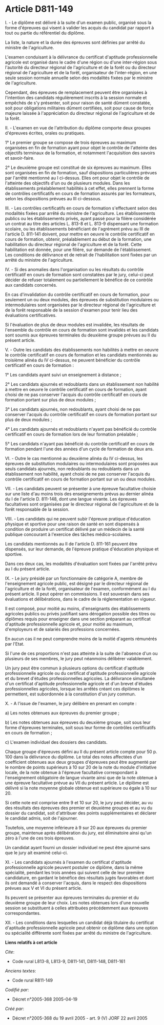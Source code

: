 # Article D811-149

I. - Le diplôme est délivré à la suite d'un examen public, organisé sous la forme d'épreuves qui visent à valider les acquis
du candidat par rapport à tout ou partie du référentiel du diplôme.

La liste, la nature et la durée des épreuves sont définies par arrêté du ministre de l'agriculture.

L'examen conduisant à la délivrance du certificat d'aptitude professionnelle agricole est organisé dans le cadre d'une région
ou d'une inter-région sous l'autorité du directeur régional de l'agriculture et de la forêt ou du directeur régional de
l'agriculture et de la forêt, organisateur de l'inter-région, en une seule session normale annuelle selon des modalités
fixées par le ministre de l'agriculture.

Cependant, des épreuves de remplacement peuvent être organisées à l'intention des candidats régulièrement inscrits à la
session normale et empêchés de s'y présenter, soit pour raison de santé dûment constatée, soit pour obligations militaires
dûment certifiées, soit pour cause de force majeure laissée à l'appréciation du directeur régional de l'agriculture et de la
forêt.

II. - L'examen en vue de l'attribution du diplôme comporte deux groupes d'épreuves écrites, orales ou pratiques.

1° Le premier groupe se compose de trois épreuves au maximum organisées en fin de formation ayant pour objet le contrôle de
l'atteinte des objectifs terminaux de la formation, et notamment l'acquisition des savoirs et savoir-faire.

2° Le deuxième groupe est constitué de six épreuves au maximum. Elles sont organisées en fin de formation, sauf dispositions
particulières prévues par l'arrêté mentionné au I ci-dessus. Elles ont pour objet le contrôle de l'atteinte des objectifs
d'un ou de plusieurs modules. Dans les établissements préalablement habilités à cet effet, elles prennent la forme de
contrôles certificatifs en cours de formation assurés par les formateurs, selon les dispositions prévues au III ci-dessous.

III. - Les contrôles certificatifs en cours de formation s'effectuent selon des modalités fixées par arrêté du ministre de
l'agriculture. Les établissements publics ou les établissements privés, ayant passé pour la filière considérée un contrat au
titre des articles L. 813-8 et L. 813-9 dispensant une formation scolaire, ou les établissements bénéficiant de l'agrément
prévu au III de l'article D. 811-141 doivent, pour mettre en oeuvre le contrôle certificatif en cours de formation, obtenir,
préalablement au début de la formation, une habilitation du directeur régional de l'agriculture et de la forêt. Cette
habilitation est donnée, pour une filière, sur demande de l'établissement. Les conditions de délivrance et de retrait de
l'habilitation sont fixées par un arrêté du ministre de l'agriculture.

IV. - Si des anomalies dans l'organisation ou les résultats du contrôle certificatif en cours de formation sont constatées
par le jury, celui-ci peut décider de refuser totalement ou partiellement le bénéfice de ce contrôle aux candidats concernés.

En cas d'invalidation du contrôle certificatif en cours de formation, pour seulement un ou deux modules, des épreuves de
substitution modulaires ou intermodulaires sont organisées par le directeur régional de l'agriculture et de la forêt
responsable de la session d'examen pour tenir lieu des évaluations certificatives.

Si l'évaluation de plus de deux modules est invalidée, les résultats de l'ensemble du contrôle en cours de formation sont
invalidés et les candidats sont soumis aux épreuves terminales du deuxième groupe prévues au II du présent article.

V. - Outre les candidats des établissements non habilités à mettre en oeuvre le contrôle certificatif en cours de formation
et les candidats mentionnés au troisième alinéa du IV ci-dessus, ne peuvent bénéficier du contrôle certificatif en cours de
formation :

1° Les candidats ayant suivi un enseignement à distance ;

2° Les candidats ajournés et redoublants dans un établissement non habilité à mettre en oeuvre le contrôle certificatif en
cours de formation, ayant choisi de ne pas conserver l'acquis du contrôle certificatif en cours de formation portant sur plus
de deux modules ;

3° Les candidats ajournés, non redoublants, ayant choisi de ne pas conserver l'acquis du contrôle certificatif en cours de
formation portant sur plus de deux modules ;

4° Les candidats ajournés et redoublants n'ayant pas bénéficié du contrôle certificatif en cours de formation lors de leur
formation préalable ;

5° Les candidats n'ayant pas bénéficié du contrôle certificatif en cours de formation pendant l'une des années d'un cycle de
formation de deux ans.

VI. - Outre le cas mentionné au deuxième alinéa du IV ci-dessus, les épreuves de substitution modulaires ou intermodulaires
sont proposées aux seuls candidats ajournés, non redoublants ou redoublants dans un établissement non habilité, ayant choisi
de ne pas conserver l'acquis du contrôle certificatif en cours de formation portant sur un ou deux modules.

VII. - Les candidats peuvent se présenter à une épreuve facultative choisie sur une liste d'au moins trois des enseignements
prévus au dernier alinéa du I de l'article D. 811-148, dont une langue vivante. Les épreuves facultatives sont organisées par
le directeur régional de l'agriculture et de la forêt responsable de la session.

VIII. - Les candidats qui ne peuvent subir l'épreuve pratique d'éducation physique et sportive pour une raison de santé en
sont dispensés à condition de produire un certificat délivré par un médecin de la santé publique concourant à l'exercice des
tâches médico-scolaires.

Les candidats mentionnés au II de l'article D. 811-161 peuvent être dispensés, sur leur demande, de l'épreuve pratique
d'éducation physique et sportive.

Dans ces deux cas, les modalités d'évaluation sont fixées par l'arrêté prévu au I du présent article.

IX. - Le jury présidé par un fonctionnaire de catégorie A, membre de l'enseignement agricole public, est désigné par le
directeur régional de l'agriculture et de la forêt, organisateur de l'examen, conformément au I du présent article. Il peut
opérer en commissions. Il est souverain dans ses évaluations et délibérations, dans le cadre de la réglementation en vigueur.

Il est composé, pour moitié au moins, d'enseignants des établissements agricoles publics ou privés justifiant sans dérogation
possible des titres ou diplômes requis pour enseigner dans une section préparant au certificat d'aptitude professionnelle
agricole et, pour moitié au maximum, d'employeurs et de salariés des professions concernées.

En aucun cas il ne peut comprendre moins de la moitié d'agents rémunérés par l'Etat.

Si l'une de ces proportions n'est pas atteinte à la suite de l'absence d'un ou plusieurs de ses membres, le jury peut
néanmoins délibérer valablement.

Un jury peut être commun à plusieurs options du certificat d'aptitude professionnelle agricole ou du certificat d'aptitude
professionnelle agricole et du brevet d'études professionnelles agricoles. La délivrance simultanée d'un certificat
d'aptitude professionnelle agricole et d'un brevet d'études professionnelles agricoles, lorsque les arrêtés créant ces
diplômes le permettent, est subordonnée à la constitution d'un jury commun.

X. - A l'issue de l'examen, le jury délibère en prenant en compte :

a) Les notes obtenues aux épreuves du premier groupe ;

b) Les notes obtenues aux épreuves du deuxième groupe, soit sous leur forme d'épreuves terminales, soit sous leur forme de
contrôles certificatifs en cours de formation ;

c) L'examen individuel des dossiers des candidats.

Chaque groupe d'épreuves défini au II du présent article compte pour 50 p. 100 dans la délivrance du diplôme. Le total des
notes affectées d'un coefficient obtenues aux deux groupes d'épreuves peut être augmenté par le nombre de points supérieurs à
10 sur 20 de la note du module d'initiative locale, de la note obtenue à l'épreuve facultative correspondant à l'enseignement
obligatoire de langue vivante ainsi que de la note obtenue à une épreuve facultative prévue au VII du présent article. Le
diplôme est délivré si la note moyenne globale obtenue est supérieure ou égale à 10 sur 20.

Si cette note est comprise entre 9 et 10 sur 20, le jury peut décider, au vu des résultats des épreuves des premier et
deuxième groupes et au vu du dossier du candidat, soit d'attribuer des points supplémentaires et déclarer le candidat admis,
soit de l'ajourner.

Toutefois, une moyenne inférieure à 9 sur 20 aux épreuves du premier groupe, maintenue après délibération du jury, est
éliminatoire ainsi qu'un zéro à l'une de ces trois épreuves.

Un candidat ayant fourni un dossier individuel ne peut être ajourné sans que le jury ait examiné celui-ci.

XI. - Les candidats ajournés à l'examen du certificat d'aptitude professionnelle agricole peuvent postuler ce diplôme, dans
la même spécialité, pendant les trois années qui suivent celle de leur première candidature, en gardant le bénéfice des
résultats jugés favorables et dont ils ont demandé à conserver l'acquis, dans le respect des dispositions prévues aux V et VI
du présent article.

Ils peuvent se présenter aux épreuves terminales du premier et du deuxième groupe de leur choix. Les notes obtenues lors
d'une nouvelle session se substituent à celles attribuées précédemment aux épreuves correspondantes.

XII. - Les conditions dans lesquelles un candidat déjà titulaire du certificat d'aptitude professionnelle agricole peut
obtenir ce diplôme dans une option ou spécialité différente sont fixées par arrêté du ministre de l'agriculture.

**Liens relatifs à cet article**

_Cite_:

  - Code rural L813-8, L813-9, D811-141, D811-148, D811-161

_Anciens textes_:

  - Code rural R811-149

_Codifié par_:

  - Décret n°2005-368 2005-04-19

_Créé par_:

  - Décret n°2005-368 du 19 avril 2005 - art. 9 (V) JORF 22 avril 2005
